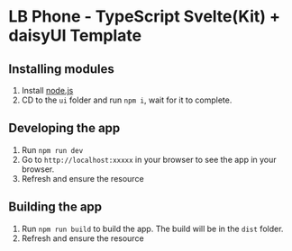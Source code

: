 # LB Phone - TypeScript Svelte(Kit) + daisyUI Template

## Installing modules

1. Install [node.js](https://nodejs.org/en/download)
2. CD to the `ui` folder and run `npm i`, wait for it to complete.

## Developing the app

1. Run `npm run dev`
2. Go to `http://localhost:xxxxx` in your browser to see the app in your browser.
3. Refresh and ensure the resource

## Building the app

1. Run `npm run build` to build the app. The build will be in the `dist` folder.
3. Refresh and ensure the resource
